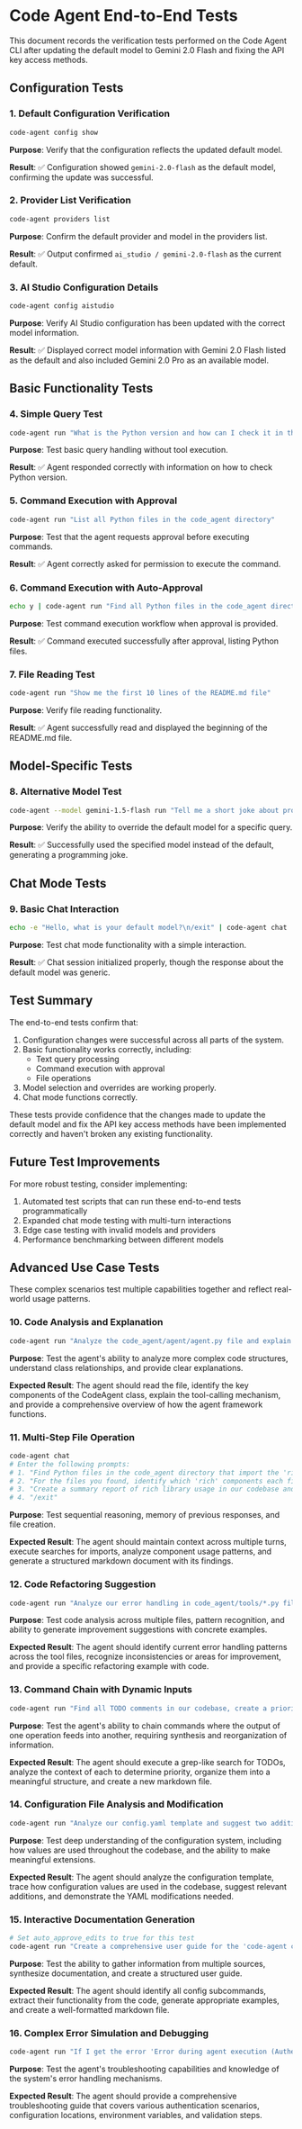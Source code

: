 # Code Agent End-to-End Tests

This document records the verification tests performed on the Code Agent CLI after updating the default model to Gemini 2.0 Flash and fixing the API key access methods.

## Configuration Tests

### 1. Default Configuration Verification

```bash
code-agent config show
```

**Purpose**: Verify that the configuration reflects the updated default model.

**Result**: ✅ Configuration showed `gemini-2.0-flash` as the default model, confirming the update was successful.

### 2. Provider List Verification

```bash
code-agent providers list
```

**Purpose**: Confirm the default provider and model in the providers list.

**Result**: ✅ Output confirmed `ai_studio / gemini-2.0-flash` as the current default.

### 3. AI Studio Configuration Details

```bash
code-agent config aistudio
```

**Purpose**: Verify AI Studio configuration has been updated with the correct model information.

**Result**: ✅ Displayed correct model information with Gemini 2.0 Flash listed as the default and also included Gemini 2.0 Pro as an available model.

## Basic Functionality Tests

### 4. Simple Query Test

```bash
code-agent run "What is the Python version and how can I check it in the terminal?"
```

**Purpose**: Test basic query handling without tool execution.

**Result**: ✅ Agent responded correctly with information on how to check Python version.

### 5. Command Execution with Approval

```bash
code-agent run "List all Python files in the code_agent directory"
```

**Purpose**: Test that the agent requests approval before executing commands.

**Result**: ✅ Agent correctly asked for permission to execute the command.

### 6. Command Execution with Auto-Approval

```bash
echo y | code-agent run "Find all Python files in the code_agent directory and its subdirectories"
```

**Purpose**: Test command execution workflow when approval is provided.

**Result**: ✅ Command executed successfully after approval, listing Python files.

### 7. File Reading Test

```bash
code-agent run "Show me the first 10 lines of the README.md file"
```

**Purpose**: Verify file reading functionality.

**Result**: ✅ Agent successfully read and displayed the beginning of the README.md file.

## Model-Specific Tests

### 8. Alternative Model Test

```bash
code-agent --model gemini-1.5-flash run "Tell me a short joke about programming"
```

**Purpose**: Verify the ability to override the default model for a specific query.

**Result**: ✅ Successfully used the specified model instead of the default, generating a programming joke.

## Chat Mode Tests

### 9. Basic Chat Interaction

```bash
echo -e "Hello, what is your default model?\n/exit" | code-agent chat
```

**Purpose**: Test chat mode functionality with a simple interaction.

**Result**: ✅ Chat session initialized properly, though the response about the default model was generic.

## Test Summary

The end-to-end tests confirm that:

1. Configuration changes were successful across all parts of the system.
2. Basic functionality works correctly, including:
   - Text query processing
   - Command execution with approval
   - File operations
3. Model selection and overrides are working properly.
4. Chat mode functions correctly.

These tests provide confidence that the changes made to update the default model and fix the API key access methods have been implemented correctly and haven't broken any existing functionality.

## Future Test Improvements

For more robust testing, consider implementing:

1. Automated test scripts that can run these end-to-end tests programmatically
2. Expanded chat mode testing with multi-turn interactions
3. Edge case testing with invalid models and providers
4. Performance benchmarking between different models

## Advanced Use Case Tests

These complex scenarios test multiple capabilities together and reflect real-world usage patterns.

### 10. Code Analysis and Explanation

```bash
code-agent run "Analyze the code_agent/agent/agent.py file and explain what the CodeAgent class does, including its main methods and how it uses tools"
```

**Purpose**: Test the agent's ability to analyze more complex code structures, understand class relationships, and provide clear explanations.

**Expected Result**: The agent should read the file, identify the key components of the CodeAgent class, explain the tool-calling mechanism, and provide a comprehensive overview of how the agent framework functions.

### 11. Multi-Step File Operation

```bash
code-agent chat
# Enter the following prompts:
# 1. "Find Python files in the code_agent directory that import the 'rich' library"
# 2. "For the files you found, identify which 'rich' components each file is using"
# 3. "Create a summary report of rich library usage in our codebase and save it as docs/rich_usage.md"
# 4. "/exit"
```

**Purpose**: Test sequential reasoning, memory of previous responses, and file creation.

**Expected Result**: The agent should maintain context across multiple turns, execute searches for imports, analyze component usage patterns, and generate a structured markdown document with its findings.

### 12. Code Refactoring Suggestion

```bash
code-agent run "Analyze our error handling in code_agent/tools/*.py files and suggest a consistent approach to improve error handling. Include a specific code example of how we could refactor one of the error handling sections."
```

**Purpose**: Test code analysis across multiple files, pattern recognition, and ability to generate improvement suggestions with concrete examples.

**Expected Result**: The agent should identify current error handling patterns across the tool files, recognize inconsistencies or areas for improvement, and provide a specific refactoring example with code.

### 13. Command Chain with Dynamic Inputs

```bash
code-agent run "Find all TODO comments in our codebase, create a prioritized list based on their context, and save it as docs/todo_priorities.md"
```

**Purpose**: Test the agent's ability to chain commands where the output of one operation feeds into another, requiring synthesis and reorganization of information.

**Expected Result**: The agent should execute a grep-like search for TODOs, analyze the context of each to determine priority, organize them into a meaningful structure, and create a new markdown file.

### 14. Configuration File Analysis and Modification

```bash
code-agent run "Analyze our config.yaml template and suggest two additional configuration options that would be useful based on how the codebase uses configuration. Then show me how you would modify the template to include these options."
```

**Purpose**: Test deep understanding of the configuration system, including how values are used throughout the codebase, and the ability to make meaningful extensions.

**Expected Result**: The agent should analyze the configuration template, trace how configuration values are used in the codebase, suggest relevant additions, and demonstrate the YAML modifications needed.

### 15. Interactive Documentation Generation

```bash
# Set auto_approve_edits to true for this test
code-agent run "Create a comprehensive user guide for the 'code-agent config' command and all its subcommands. Include examples for each subcommand. Save it as docs/config_command_guide.md."
```

**Purpose**: Test the ability to gather information from multiple sources, synthesize documentation, and create a structured user guide.

**Expected Result**: The agent should identify all config subcommands, extract their functionality from the code, generate appropriate examples, and create a well-formatted markdown file.

### 16. Complex Error Simulation and Debugging

```bash
code-agent run "If I get the error 'Error during agent execution (AuthenticationError): Invalid API key', walk me through all the possible causes and debugging steps I should take to fix it."
```

**Purpose**: Test the agent's troubleshooting capabilities and knowledge of the system's error handling mechanisms.

**Expected Result**: The agent should provide a comprehensive troubleshooting guide that covers various authentication scenarios, configuration locations, environment variables, and validation steps.
